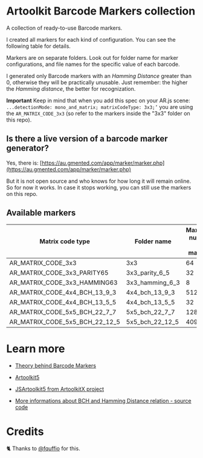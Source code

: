 # Artoolkit Barcode Markers collection

A collection of ready-to-use Barcode markers.

I created all markers for each kind of configuration.
You can see the following table for details.

Markers are on separate folders. Look out for folder name for marker configurations, and file names for the specific value of each barcode.

I generated only Barcode markers with an *Hamming Distance* greater than 0, otherwise they will be practically unusable.
Just remember: the higher the *Hamming distance*, the better for recognization.

**Important**
Keep in mind that when you add this spec on your AR.js scene: `...detectionMode: mono_and_matrix; matrixCodeType: 3x3;’` you are using the `AR_MATRIX_CODE_3x3` (so refer to the markers inside the "3x3" folder on this repo).

## Is there a live version of a barcode marker generator?

Yes, there is: [https://au.gmented.com/app/marker/marker.php](https://au.gmented.com/app/marker/marker.php)

But it is not open source and who knows for how long it will remain online. So for now it works. In case it stops working, you can still use the markers on this repo.

## Available markers

| Matrix code type                     | Folder name                 | Maximum number of markers  | Hamming distance |
| ------------------------------------ | --------------------------  | -------------------------- | ---------------- |
| AR\_MATRIX\_CODE\_3x3      |  3x3                           | 64                         |                 |
| AR\_MATRIX\_CODE\_3x3\_PARITY65      |  3x3_parity_6_5                           | 32                         | 1                |
| AR\_MATRIX\_CODE\_3x3\_HAMMING63     |  3x3_hamming_6_3                         | 8                          | 3                |
| AR\_MATRIX\_CODE\_4x4\_BCH\_13\_9\_3 |  4x4_bch_13_9_3              | 512                        | 3                |
| AR\_MATRIX\_CODE\_4x4\_BCH\_13\_5\_5 |  4x4_bch_13_5_5             | 32                         | 5                |
| AR\_MATRIX\_CODE\_5x5\_BCH\_22\_7\_7 |  5x5_bch_22_7_7              | 128                        | 7
| AR\_MATRIX\_CODE\_5x5\_BCH\_22\_12\_5 | 5x5_bch_22_12_5               | 4096                       | 5

# Learn more

* [Theory behind Barcode Markers](https://github.com/nicolocarpignoli/artoolkit-docs)

* [Artoolkit5](https://github.com/artoolkit/artoolkit5)

* [JSArtoolkit5 from ArtoolkitX project](https://github.com/artoolkitx/jsartoolkit5)

* [More informations about BCH and Hamming Distance relation - source code](https://gitlab.ida.liu.se/minnesmark/Minnesmark/blob/899a04de679477b59acbc0fbb114497229b9e05f/Minnesmark/ARToolKit/include/AR/ar.h)

# Credits

🐈 Thanks to [@fquffio](https://github.com/fquffio) for this.
